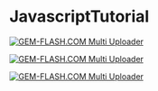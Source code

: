 # JavascriptTutorial


<a href="https://img.gem-flash.com/"><img src="https://img.gem-flash.com/images/79093712509100819597.jpg" border="0" alt="GEM-FLASH.COM Multi Uploader" /></a>




<a href="https://img.gem-flash.com/"><img src="https://img.gem-flash.com/images/13912986696630771082.jpg" border="0" alt="GEM-FLASH.COM Multi Uploader" /></a>




<a href="https://img.gem-flash.com/"><img src="https://img.gem-flash.com/images/61151000183189332277.jpg" border="0" alt="GEM-FLASH.COM Multi Uploader" /></a>

